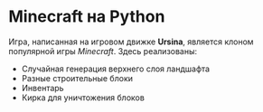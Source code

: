 # Minecraft на Python

Игра, написанная на игровом движке **Ursina**, является клоном популярной игры _Minecraft_. Здесь реализованы:
- Случайная генерация верхнего слоя ландшафта
- Разные строительные блоки
- Инвентарь
- Кирка для уничтожения блоков
